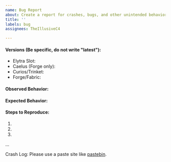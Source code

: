 ```yaml
---
name: Bug Report
about: Create a report for crashes, bugs, and other unintended behavior
title: ''
labels: bug
assignees: TheIllusiveC4

---
```


<!--
#### Notice
Please reproduce all issues without any other unnecessary mods before submitting.
-->
#### Versions (Be specific, do not write "latest"):
* Elytra Slot:
* Caelus (Forge only):
* Curios/Trinket:
* Forge/Fabric:
#### Observed Behavior:
#### Expected Behavior:
#### Steps to Reproduce:
1.
2.
3.
...

Crash Log: Please use a paste site like [pastebin](https://pastebin.com/).
